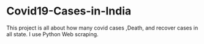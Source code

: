 # Covid19-Cases-in-India
This project is all about how many covid cases ,Death, and recover cases in all state. I use Python Web scraping.
